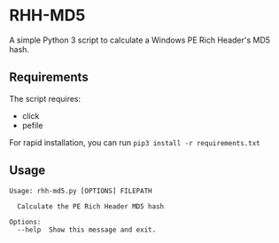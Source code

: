 # RHH-MD5

A simple Python 3 script to calculate a Windows PE Rich Header's MD5 hash.

## Requirements

The script requires:

- click
- pefile

For rapid installation, you can run `pip3 install -r requirements.txt`

## Usage

```text
Usage: rhh-md5.py [OPTIONS] FILEPATH

  Calculate the PE Rich Header MD5 hash

Options:
  --help  Show this message and exit.
```